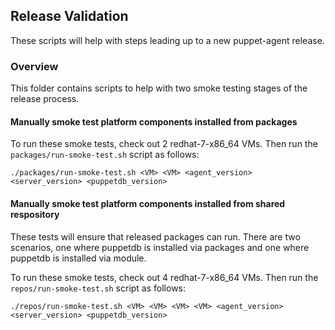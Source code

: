 ## Release Validation

These scripts will help with steps leading up to a new puppet-agent
release.

### Overview

This folder contains scripts to help with two smoke testing stages of
the release process.

#### Manually smoke test platform components installed from packages

To run these smoke tests, check out 2 redhat-7-x86_64 VMs.
Then run the `packages/run-smoke-test.sh` script as follows:

```
./packages/run-smoke-test.sh <VM> <VM> <agent_version> <server_version> <puppetdb_version>

```

#### Manually smoke test platform components installed from shared respository

These tests will ensure that released packages can run. There are two
scenarios, one where puppetdb is installed via packages and one where
puppetdb is installed via module.

To run these smoke tests, check out 4 redhat-7-x86_64 VMs.
Then run the `repos/run-smoke-test.sh` script as follows:

```
./repos/run-smoke-test.sh <VM> <VM> <VM> <VM> <agent_version> <server_version> <puppetdb_version>
```
